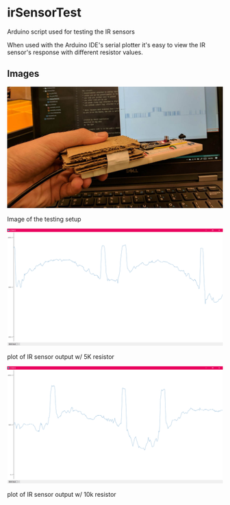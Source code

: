 # irSensorTest

Arduino script used for testing the IR sensors

When used with the Arduino IDE's serial plotter it's easy to view the IR sensor's response with different resistor values.

## Images

![calibrating setup](ir_sensor_testing.jpg)

Image of the testing setup

![5K plot](5k_plot.PNG)

plot of IR sensor output w/ 5K resistor

![10K plot](10k_plot.PNG)

plot of IR sensor output w/ 10k resistor
